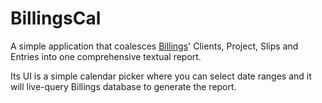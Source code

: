 # BillingsCal

A simple application that coalesces [Billings](http://www.marketcircle.com/billings/)' Clients, Project, Slips and Entries into one comprehensive textual report.

Its UI is a simple calendar picker where you can select date ranges and it will live-query Billings database to generate the report.